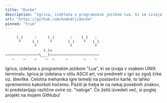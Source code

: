 ```yaml
---
title: "Ducke"
description: "Igrica, izdelana s programskim jezikom lua, ki se izvaja v vsakem UNIX terminalu."
url: "https://github.com/kndndrj/ducke"
pinned: "true"
---
```

```
     (_)     :     (_)       :    (_)   :
      *     (_)     *       (_)    *   (_)
             *               *          * 
                 (.)<                     
~~~~~~~~~~~~~~~\___)~~~~~~~~~~~~~~~~~~~~~~
   ~    ~    ~    ~  ~     ~       ~    ~
```
Igrica, izdelana s programskim jezikom "Lua", ki se izvaja v vsakem UNIX
terminalu. Igrica je izdelana v stilu ASCII art, vsi predmeti v igri so zgolj
črke oz. številke. Celotna mehanika igre temelji na postavitvi karte, to lahko
spremenimo kakorkoli hočemo. Paziti je treba le na nekaj posebnih znakov, ki
predstavljajo različne ovire oz. "naloge". Če želiš izvedeti več, si poglej
projekt na mojem GitHubu!
